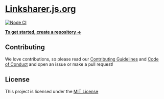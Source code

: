 # [Linksharer.js.org](https://linksharer.js.org)

[![Node CI](https://github.com/LinkSharer/linksharer.js.org/workflows/Deploy%20to%20GitHub%20Pages/badge.svg)](https://github.com/LinkSharer/LinkSharer.js.org/actions?query=workflow:%22Deploy%20to%20GitHub%20Pages%22)

[**To get started, create a repository →**](https://github.com/LinkSharer/LinkSharer/generate)

## Contributing
We love contributions, so please read our [Contributing Guidelines](https://github.com/LinkSharer/.github/blob/main/CONTRIBUTING.md) and [Code of Conduct](https://github.com/LinkSharer/.github/blob/main/CODE_OF_CONDUCT.md) and open an issue or make a pull request!

## License
This project is licensed under the [MIT License](./LICENSE)
